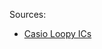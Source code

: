 Sources:

* [Casio Loopy ICs](https://docs.google.com/spreadsheets/d/1wflpdjeLVaSqDDh5NYMXPAARQSyK4N30m1lUfti_K0U/)